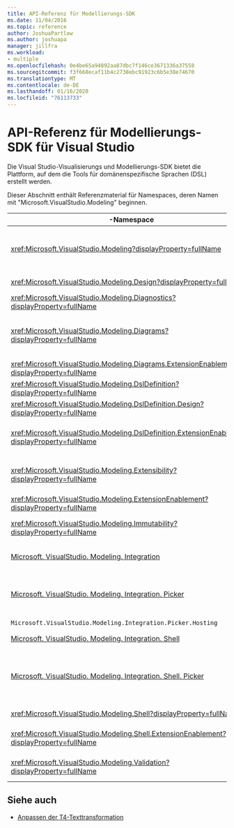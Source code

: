 ```yaml
---
title: API-Referenz für Modellierungs-SDK
ms.date: 11/04/2016
ms.topic: reference
author: JoshuaPartlow
ms.author: joshuapa
manager: jillfra
ms.workload:
- multiple
ms.openlocfilehash: 0e4be65a94892aa87dbc7f146ce3671336a37558
ms.sourcegitcommit: f3f668ecaf11b4c2738ebc91923c6b5e38e74670
ms.translationtype: MT
ms.contentlocale: de-DE
ms.lasthandoff: 01/16/2020
ms.locfileid: "76113733"
---
```

# <a name="api-reference-for-modeling-sdk-for-visual-studio"></a>API-Referenz für Modellierungs-SDK für Visual Studio

Die Visual Studio-Visualisierungs und Modellierungs-SDK bietet die Plattform, auf dem die Tools für domänenspezifische Sprachen (DSL) erstellt werden.

Dieser Abschnitt enthält Referenzmaterial für Namespaces, deren Namen mit "Microsoft.VisualStudio.Modeling" beginnen.

|-Namespace|Inhalt|
|-|-|
|<xref:Microsoft.VisualStudio.Modeling?displayProperty=fullName>|Klassen wie z. B. ModelElement, die die Basisklasse aller Domänenklassen ist, die Sie in einer DSL zu definieren.|
|<xref:Microsoft.VisualStudio.Modeling.Design?displayProperty=fullName>|Klassen, die Teil einer DSL-Definition an.|
|<xref:Microsoft.VisualStudio.Modeling.Diagnostics?displayProperty=fullName>|Das Modell Store Viewer und die Leistung Messtools.|
|<xref:Microsoft.VisualStudio.Modeling.Diagrams?displayProperty=fullName>|Klassen wie z. B. von ShapeElement, die die Basisklasse aller Formen ist, die Sie in einer DSL zu definieren.|
|<xref:Microsoft.VisualStudio.Modeling.Diagrams.ExtensionEnablement?displayProperty=fullName>|Gesten und Auswahl von Methoden.|
|<xref:Microsoft.VisualStudio.Modeling.DslDefinition?displayProperty=fullName>|Die API des DSL-Definition-Designers.|
|<xref:Microsoft.VisualStudio.Modeling.DslDefinition.Design?displayProperty=fullName>|Interne Klassen-Designer die DSL-Definition.|
|<xref:Microsoft.VisualStudio.Modeling.DslDefinition.ExtensionEnablement?displayProperty=fullName>|Attribute, mit die Sie die DSL-Designer mit Befehlen, Gesten und Validierung erweitern können.|
|<xref:Microsoft.VisualStudio.Modeling.Extensibility?displayProperty=fullName>|Erweiterungsmethoden für ModelElement, die DSL-Erweiterbarkeit implementieren.|
|<xref:Microsoft.VisualStudio.Modeling.ExtensionEnablement?displayProperty=fullName>|Erweiterbarkeit Attribute|
|<xref:Microsoft.VisualStudio.Modeling.Immutability?displayProperty=fullName>|Können Sie die Teile eines Modells Schreibschutz zu versehen.|
|[Microsoft. VisualStudio. Modeling. Integration](/previous-versions/ee904412(v=vs.140))|Die Modelbus-API, wodurch Sie integrieren Sie verschiedene Modelle.|
|[Microsoft. VisualStudio. Modeling. Integration. Picker](/previous-versions/ee904394(v=vs.140))|Das Dialogfeld, in dem Benutzer für Modelle und Elemente zur Erstellung von Modelbus-Verweise navigieren kann.|
|`Microsoft.VisualStudio.Modeling.Integration.Picker.Hosting`|Der Auswahl-Dienst.|
|[Microsoft. VisualStudio. Modeling. Integration. Shell](/previous-versions/ee869435(v=vs.140))|ModelBus-Adapter-Framework für Visual Studio.|
|[Microsoft. VisualStudio. Modeling. Integration. Shell. Picker](/previous-versions/ee886769(v=vs.140))|Das Dialogfeld "Auswahl" ermöglicht, die Benutzern, die für Modelle und Elemente zur Erstellung von Modelbus-Verweise zu navigieren.|
|<xref:Microsoft.VisualStudio.Modeling.Shell?displayProperty=fullName>|Die Schnittstelle zwischen DSLs und Visual Studio.|
|<xref:Microsoft.VisualStudio.Modeling.Shell.ExtensionEnablement?displayProperty=fullName>|Können Sie Befehle im Kontextmenü (Kontext) zu definieren.|
|<xref:Microsoft.VisualStudio.Modeling.Validation?displayProperty=fullName>|Können Sie validierungseinschränkungen definieren.|

## <a name="see-also"></a>Siehe auch

- [Anpassen der T4-Texttransformation](../modeling/customizing-t4-text-transformation.md)
